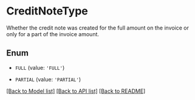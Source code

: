 # CreditNoteType

Whether the credit note was created for the full amount on the invoice or only for a part of the invoice amount.

## Enum

* `FULL` (value: `'FULL'`)

* `PARTIAL` (value: `'PARTIAL'`)

[[Back to Model list]](../README.md#documentation-for-models) [[Back to API list]](../README.md#documentation-for-api-endpoints) [[Back to README]](../README.md)


